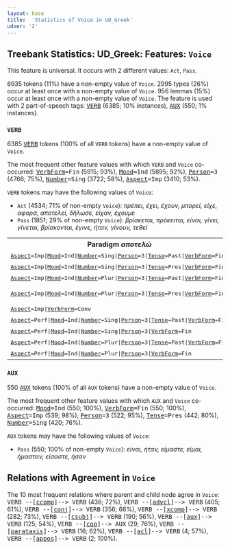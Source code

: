 ```yaml
---
layout: base
title:  'Statistics of Voice in UD_Greek'
udver: '2'
---
```


## Treebank Statistics: UD_Greek: Features: `Voice`

This feature is universal.
It occurs with 2 different values: `Act`, `Pass`.

6935 tokens (11%) have a non-empty value of `Voice`.
2995 types (26%) occur at least once with a non-empty value of `Voice`.
956 lemmas (15%) occur at least once with a non-empty value of `Voice`.
The feature is used with 2 part-of-speech tags: <tt><a href="el-pos-VERB.html">VERB</a></tt> (6385; 10% instances), <tt><a href="el-pos-AUX.html">AUX</a></tt> (550; 1% instances).

### `VERB`

6385 <tt><a href="el-pos-VERB.html">VERB</a></tt> tokens (100% of all `VERB` tokens) have a non-empty value of `Voice`.

The most frequent other feature values with which `VERB` and `Voice` co-occurred: <tt><a href="el-feat-VerbForm.html">VerbForm</a></tt><tt>=Fin</tt> (5915; 93%), <tt><a href="el-feat-Mood.html">Mood</a></tt><tt>=Ind</tt> (5895; 92%), <tt><a href="el-feat-Person.html">Person</a></tt><tt>=3</tt> (4766; 75%), <tt><a href="el-feat-Number.html">Number</a></tt><tt>=Sing</tt> (3722; 58%), <tt><a href="el-feat-Aspect.html">Aspect</a></tt><tt>=Imp</tt> (3410; 53%).

`VERB` tokens may have the following values of `Voice`:

* `Act` (4534; 71% of non-empty `Voice`): <em>πρέπει, έχει, έχουν, μπορεί, είχε, αφορά, αποτελεί, δήλωσε, είχαν, έχουμε</em>
* `Pass` (1851; 29% of non-empty `Voice`): <em>βρίσκεται, πρόκειται, είναι, γίνει, γίνεται, βρίσκονται, έγινε, ήταν, γίνουν, τεθεί</em>

<table>
  <tr><th>Paradigm <i>αποτελώ</i></th><th><tt>Act</tt></th><th><tt>Pass</tt></th></tr>
  <tr><td><tt><tt><a href="el-feat-Aspect.html">Aspect</a></tt><tt>=Imp</tt>|<tt><a href="el-feat-Mood.html">Mood</a></tt><tt>=Ind</tt>|<tt><a href="el-feat-Number.html">Number</a></tt><tt>=Sing</tt>|<tt><a href="el-feat-Person.html">Person</a></tt><tt>=3</tt>|<tt><a href="el-feat-Tense.html">Tense</a></tt><tt>=Past</tt>|<tt><a href="el-feat-VerbForm.html">VerbForm</a></tt><tt>=Fin</tt></tt></td><td><em>αποτελούσε</em></td><td></td></tr>
  <tr><td><tt><tt><a href="el-feat-Aspect.html">Aspect</a></tt><tt>=Imp</tt>|<tt><a href="el-feat-Mood.html">Mood</a></tt><tt>=Ind</tt>|<tt><a href="el-feat-Number.html">Number</a></tt><tt>=Sing</tt>|<tt><a href="el-feat-Person.html">Person</a></tt><tt>=3</tt>|<tt><a href="el-feat-Tense.html">Tense</a></tt><tt>=Pres</tt>|<tt><a href="el-feat-VerbForm.html">VerbForm</a></tt><tt>=Fin</tt></tt></td><td><em>αποτελεί</em></td><td><em>αποτελείται</em></td></tr>
  <tr><td><tt><tt><a href="el-feat-Aspect.html">Aspect</a></tt><tt>=Imp</tt>|<tt><a href="el-feat-Mood.html">Mood</a></tt><tt>=Ind</tt>|<tt><a href="el-feat-Number.html">Number</a></tt><tt>=Plur</tt>|<tt><a href="el-feat-Person.html">Person</a></tt><tt>=3</tt>|<tt><a href="el-feat-Tense.html">Tense</a></tt><tt>=Past</tt>|<tt><a href="el-feat-VerbForm.html">VerbForm</a></tt><tt>=Fin</tt></tt></td><td><em>αποτελούσαν</em></td><td></td></tr>
  <tr><td><tt><tt><a href="el-feat-Aspect.html">Aspect</a></tt><tt>=Imp</tt>|<tt><a href="el-feat-Mood.html">Mood</a></tt><tt>=Ind</tt>|<tt><a href="el-feat-Number.html">Number</a></tt><tt>=Plur</tt>|<tt><a href="el-feat-Person.html">Person</a></tt><tt>=3</tt>|<tt><a href="el-feat-Tense.html">Tense</a></tt><tt>=Pres</tt>|<tt><a href="el-feat-VerbForm.html">VerbForm</a></tt><tt>=Fin</tt></tt></td><td><em>αποτελούν, αποτελεί</em></td><td></td></tr>
  <tr><td><tt><tt><a href="el-feat-Aspect.html">Aspect</a></tt><tt>=Imp</tt>|<tt><a href="el-feat-VerbForm.html">VerbForm</a></tt><tt>=Conv</tt></tt></td><td><em>αποτελώντας</em></td><td></td></tr>
  <tr><td><tt><tt><a href="el-feat-Aspect.html">Aspect</a></tt><tt>=Perf</tt>|<tt><a href="el-feat-Mood.html">Mood</a></tt><tt>=Ind</tt>|<tt><a href="el-feat-Number.html">Number</a></tt><tt>=Sing</tt>|<tt><a href="el-feat-Person.html">Person</a></tt><tt>=3</tt>|<tt><a href="el-feat-Tense.html">Tense</a></tt><tt>=Past</tt>|<tt><a href="el-feat-VerbForm.html">VerbForm</a></tt><tt>=Fin</tt></tt></td><td><em>αποτέλεσε</em></td><td></td></tr>
  <tr><td><tt><tt><a href="el-feat-Aspect.html">Aspect</a></tt><tt>=Perf</tt>|<tt><a href="el-feat-Mood.html">Mood</a></tt><tt>=Ind</tt>|<tt><a href="el-feat-Number.html">Number</a></tt><tt>=Sing</tt>|<tt><a href="el-feat-Person.html">Person</a></tt><tt>=3</tt>|<tt><a href="el-feat-VerbForm.html">VerbForm</a></tt><tt>=Fin</tt></tt></td><td><em>αποτελέσει</em></td><td></td></tr>
  <tr><td><tt><tt><a href="el-feat-Aspect.html">Aspect</a></tt><tt>=Perf</tt>|<tt><a href="el-feat-Mood.html">Mood</a></tt><tt>=Ind</tt>|<tt><a href="el-feat-Number.html">Number</a></tt><tt>=Plur</tt>|<tt><a href="el-feat-Person.html">Person</a></tt><tt>=3</tt>|<tt><a href="el-feat-Tense.html">Tense</a></tt><tt>=Past</tt>|<tt><a href="el-feat-VerbForm.html">VerbForm</a></tt><tt>=Fin</tt></tt></td><td><em>αποτελούσαν</em></td><td></td></tr>
  <tr><td><tt><tt><a href="el-feat-Aspect.html">Aspect</a></tt><tt>=Perf</tt>|<tt><a href="el-feat-Mood.html">Mood</a></tt><tt>=Ind</tt>|<tt><a href="el-feat-Number.html">Number</a></tt><tt>=Plur</tt>|<tt><a href="el-feat-Person.html">Person</a></tt><tt>=3</tt>|<tt><a href="el-feat-VerbForm.html">VerbForm</a></tt><tt>=Fin</tt></tt></td><td><em>αποτελέσουν</em></td><td></td></tr>
</table>

### `AUX`

550 <tt><a href="el-pos-AUX.html">AUX</a></tt> tokens (100% of all `AUX` tokens) have a non-empty value of `Voice`.

The most frequent other feature values with which `AUX` and `Voice` co-occurred: <tt><a href="el-feat-Mood.html">Mood</a></tt><tt>=Ind</tt> (550; 100%), <tt><a href="el-feat-VerbForm.html">VerbForm</a></tt><tt>=Fin</tt> (550; 100%), <tt><a href="el-feat-Aspect.html">Aspect</a></tt><tt>=Imp</tt> (539; 98%), <tt><a href="el-feat-Person.html">Person</a></tt><tt>=3</tt> (522; 95%), <tt><a href="el-feat-Tense.html">Tense</a></tt><tt>=Pres</tt> (442; 80%), <tt><a href="el-feat-Number.html">Number</a></tt><tt>=Sing</tt> (420; 76%).

`AUX` tokens may have the following values of `Voice`:

* `Pass` (550; 100% of non-empty `Voice`): <em>είναι, ήταν, είμαστε, είμαι, ήμασταν, είσαστε, ήσαν</em>

## Relations with Agreement in `Voice`

The 10 most frequent relations where parent and child node agree in `Voice`:
<tt>VERB --[<tt><a href="el-dep-ccomp.html">ccomp</a></tt>]--> VERB</tt> (436; 72%),
<tt>VERB --[<tt><a href="el-dep-advcl.html">advcl</a></tt>]--> VERB</tt> (405; 61%),
<tt>VERB --[<tt><a href="el-dep-conj.html">conj</a></tt>]--> VERB</tt> (356; 66%),
<tt>VERB --[<tt><a href="el-dep-xcomp.html">xcomp</a></tt>]--> VERB</tt> (282; 73%),
<tt>VERB --[<tt><a href="el-dep-csubj.html">csubj</a></tt>]--> VERB</tt> (190; 56%),
<tt>VERB --[<tt><a href="el-dep-aux.html">aux</a></tt>]--> VERB</tt> (125; 54%),
<tt>VERB --[<tt><a href="el-dep-cop.html">cop</a></tt>]--> AUX</tt> (29; 76%),
<tt>VERB --[<tt><a href="el-dep-parataxis.html">parataxis</a></tt>]--> VERB</tt> (16; 62%),
<tt>VERB --[<tt><a href="el-dep-acl.html">acl</a></tt>]--> VERB</tt> (4; 57%),
<tt>VERB --[<tt><a href="el-dep-appos.html">appos</a></tt>]--> VERB</tt> (2; 100%).


